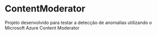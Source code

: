 # ContentModerator
Projeto desenvolvido para testar a detecção de anomalias utilizando o Microsoft Azure Content Moderator
